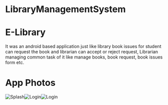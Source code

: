 # LibraryManagementSystem
# E-Library 
It was an android based application just like library book issues for student can request the book and librarian can accept or reject request, 
Librarian managing common task of it like manage books, book request, book issues form etc.
# App Photos
![Splash](https://user-images.githubusercontent.com/75683659/134772379-3c76e08b-9ce9-45c7-a18d-b02dcad94924.jpeg)![Login](https://user-images.githubusercontent.com/75683659/134772514-baaecaee-c46e-44ec-b273-964e53ba18b2.jpeg)![Login](https://user-images.githubusercontent.com/75683659/134772548-28a98f74-e00a-46c5-b583-50e20f20e9c4.jpeg)
